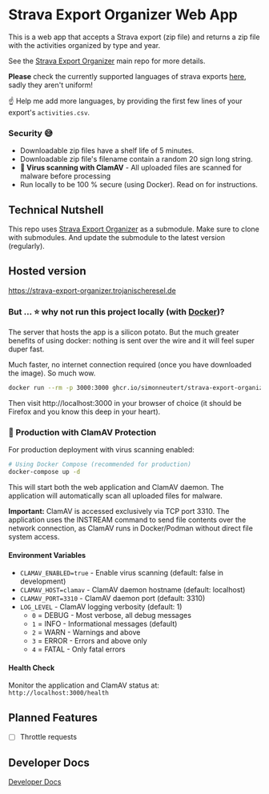# Strava Export Organizer Web App

This is a web app that accepts a Strava export (zip file) and returns a zip file with the activities organized by type and year.

See the [Strava Export Organizer](https://github.com/simonneutert/strava-export-organizer) main repo for more details.

**Please** check the currently supported languages of strava exports [here](https://github.com/simonneutert/strava-export-organizer), sadly they aren't uniform!

☝️ Help me add more languages, by providing the first few lines of your export's `activities.csv`.

### Security 😅

- Downloadable zip files have a shelf life of 5 minutes.
- Downloadable zip file's filename contain a random 20 sign long string.
- **🦠 Virus scanning with ClamAV** - All uploaded files are scanned for malware before processing
- Run locally to be 100 % secure (using Docker). Read on for instructions.

## Technical Nutshell

This repo uses [Strava Export Organizer](https://github.com/simonneutert/strava-export-organizer) as a submodule. Make sure to clone with submodules. And update the submodule to the latest version (regularly).

## Hosted version

https://strava-export-organizer.trojanischeresel.de

### But ... ⭐️ why not run this project locally (with [Docker](https://www.docker.com))?

The server that hosts the app is a silicon potato. But the much greater benefits of using docker: nothing is sent over the wire and it will feel super duper fast.

Much faster, no internet connection required (once you have downloaded the image). So much wow.

```bash
docker run --rm -p 3000:3000 ghcr.io/simonneutert/strava-export-organizer-web:main
```

Then visit http://localhost:3000 in your browser of choice (it should be Firefox and you know this deep in your heart).

### 🦠 Production with ClamAV Protection

For production deployment with virus scanning enabled:

```bash
# Using Docker Compose (recommended for production)
docker-compose up -d
```

This will start both the web application and ClamAV daemon. The application will automatically scan all uploaded files for malware.

**Important:** ClamAV is accessed exclusively via TCP port 3310. The application uses the INSTREAM command to send file contents over the network connection, as ClamAV runs in Docker/Podman without direct file system access.

#### Environment Variables

- `CLAMAV_ENABLED=true` - Enable virus scanning (default: false in development)
- `CLAMAV_HOST=clamav` - ClamAV daemon hostname (default: localhost)
- `CLAMAV_PORT=3310` - ClamAV daemon port (default: 3310)
- `LOG_LEVEL` - ClamAV logging verbosity (default: 1)
  - `0` = DEBUG - Most verbose, all debug messages
  - `1` = INFO - Informational messages (default)
  - `2` = WARN - Warnings and above
  - `3` = ERROR - Errors and above only
  - `4` = FATAL - Only fatal errors

#### Health Check

Monitor the application and ClamAV status at: `http://localhost:3000/health`

## Planned Features

- [ ] Throttle requests

## Developer Docs

[Developer Docs](DEVELOPMENT.md)